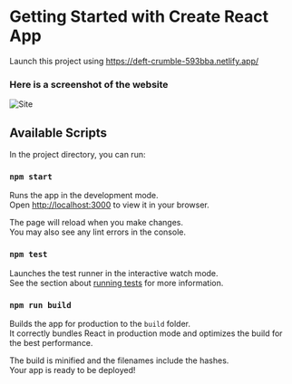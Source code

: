 # Getting Started with Create React App

Launch this project using https://deft-crumble-593bba.netlify.app/
### Here is a screenshot of the website
![Site](https://github.com/Zydiag/deploy-demo/assets/96966190/333e5cb9-b7e9-4191-a4e3-a4ec61d09a9d)


## Available Scripts

In the project directory, you can run:

### `npm start`

Runs the app in the development mode.\
Open [http://localhost:3000](http://localhost:3000) to view it in your browser.

The page will reload when you make changes.\
You may also see any lint errors in the console.

### `npm test`

Launches the test runner in the interactive watch mode.\
See the section about [running tests](https://facebook.github.io/create-react-app/docs/running-tests) for more information.

### `npm run build`

Builds the app for production to the `build` folder.\
It correctly bundles React in production mode and optimizes the build for the best performance.

The build is minified and the filenames include the hashes.\
Your app is ready to be deployed!

